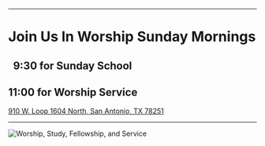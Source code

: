 
---

# Join Us In Worship Sunday Mornings 
## &nbsp;&nbsp;9:30 for Sunday School
## 11:00 for Worship Service
[910 W. Loop 1604 North, San Antonio, TX 78251](https://goo.gl/maps/YCmg9fCGHXT2)

---

![Worship, Study, Fellowship, and Service](bible.png)

